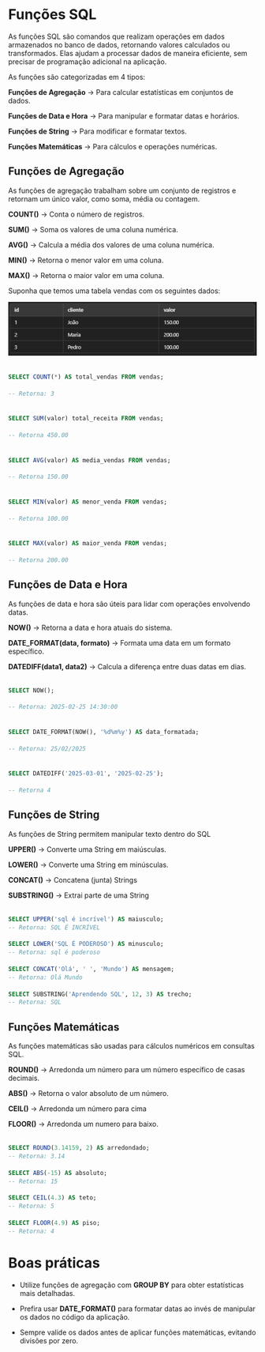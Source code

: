 # Funções SQL

As funções SQL são comandos que realizam operações em dados armazenados no banco de dados, retornando valores calculados ou transformados. Elas ajudam a processar dados de maneira eficiente, sem precisar de programação adicional na aplicação.

As funções são categorizadas em 4 tipos:

**Funções de Agregação** -> Para calcular estatísticas em conjuntos de dados.

**Funções de Data e Hora** -> Para manipular e formatar datas e horários.

**Funções de String** -> Para modificar e formatar textos.

**Funções Matemáticas** -> Para cálculos e operações numéricas.

## Funções de Agregação

As funções de agregação trabalham sobre um conjunto de registros e retornam um único valor, como soma, média ou contagem.

**COUNT()** -> Conta o número de registros. 

**SUM()** -> Soma os valores de uma coluna numérica.

**AVG()** -> Calcula a média dos valores de uma coluna numérica.

**MIN()** -> Retorna o menor valor em uma coluna.

**MAX()** -> Retorna o maior valor em uma coluna.

Suponha que temos uma tabela vendas com os seguintes dados:

![Tabela de Exemplo para Agregação](tabela_exemplo_agregacao.png)

``` SQL

SELECT COUNT(*) AS total_vendas FROM vendas;

-- Retorna: 3


SELECT SUM(valor) total_receita FROM vendas;

-- Retorna 450.00


SELECT AVG(valor) AS media_vendas FROM vendas;

-- Retorna 150.00


SELECT MIN(valor) AS menor_venda FROM vendas;

-- Retorna 100.00


SELECT MAX(valor) AS maior_venda FROM vendas;

-- Retorna 200.00

```

## Funções de Data e Hora

As funções de data e hora são úteis para lidar com operações envolvendo datas.

**NOW()** -> Retorna a data e hora atuais do sistema.

**DATE_FORMAT(data, formato)** -> Formata uma data em um formato específico.

**DATEDIFF(data1, data2)** -> Calcula a diferença entre duas datas em dias.

``` SQL

SELECT NOW();

-- Retorna: 2025-02-25 14:30:00


SELECT DATE_FORMAT(NOW(), '%d%m%y') AS data_formatada;

-- Retorna: 25/02/2025


SELECT DATEDIFF('2025-03-01', '2025-02-25');

-- Retorna 4

```

## Funções de String

As funções de String permitem manipular texto dentro do SQL

**UPPER()** -> Converte uma String em maiúsculas.

**LOWER()** -> Converte uma String em minúsculas.

**CONCAT()** -> Concatena (junta) Strings

**SUBSTRING()** -> Extrai parte de uma String

``` SQL

SELECT UPPER('sql é incrível') AS maiusculo;
-- Retorna: SQL É INCRÍVEL

SELECT LOWER('SQL É PODEROSO') AS minusculo;
-- Retorna: sql é poderoso

SELECT CONCAT('Olá', ' ', 'Mundo') AS mensagem;
-- Retorna: Olá Mundo

SELECT SUBSTRING('Aprendendo SQL', 12, 3) AS trecho;
-- Retorna: SQL

```

## Funções Matemáticas

As funções matemáticas são usadas para cálculos numéricos em consultas SQL.

**ROUND()** -> Arredonda um número para um número específico de casas decimais.

**ABS()** -> Retorna o valor absoluto de um número.

**CEIL()** -> Arredonda um número para cima

**FLOOR()** -> Arredonda um numero para baixo.

``` SQL

SELECT ROUND(3.14159, 2) AS arredondado;
-- Retorna: 3.14

SELECT ABS(-15) AS absoluto;
-- Retorna: 15

SELECT CEIL(4.3) AS teto;
-- Retorna: 5

SELECT FLOOR(4.9) AS piso;
-- Retorna: 4

```

# Boas práticas

- Utilize funções de agregação com **GROUP BY** para obter estatísticas mais detalhadas.

- Prefira usar **DATE_FORMAT()** para formatar datas ao invés de manipular os dados no código da aplicação.

- Sempre valide os dados antes de aplicar funções matemáticas, evitando divisões por zero.